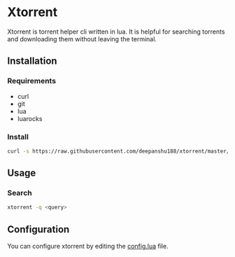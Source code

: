 # Xtorrent

Xtorrent is torrent helper cli written in lua. It is helpful for searching torrents and downloading them without leaving the terminal.

## Installation

### Requirements

- curl
- git
- lua
- luarocks

### Install

```bash
curl -s https://raw.githubusercontent.com/deepanshu188/xtorrent/master/install.sh | bash
```

## Usage

### Search

```bash
xtorrent -q <query>
```

## Configuration

You can configure xtorrent by editing the [config.lua](https://github.com/deepanshu188/xtorrent/blob/master/config.lua) file.
